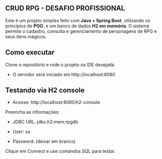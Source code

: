 ## CRUD RPG - DESAFIO PROFISSIONAL
Este é um projeto simples feito com **Java + Spring Boot**, utilizando os princípios de **POO**, e um banco de dados **H2 em memória**. O sistema permite o cadastro, consulta e gerenciamento de personagens de RPG e seus itens mágicos.

## Como executar
Clone o repositório e rode o projeto na IDE desejada
- O servidor será iniciado em http://localhost:8080

## Testando via H2 console
- Acesse: http://localhost:8080/h2-console

Preencha as informações:

- JDBC URL: jdbc:h2:mem:rpgdb

- User: sa

- Password: (deixar em branco)

Clique em Connect e use comandos SQL para testar. 
